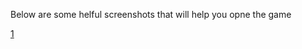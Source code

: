 Below are some helful screenshots that will help you opne the game

[1](Screenshots/ScreenShot.png)
